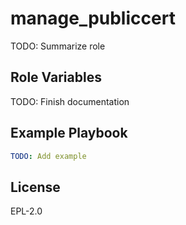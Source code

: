 manage_publiccert
================

TODO: Summarize role

Role Variables
--------------

TODO: Finish documentation


Example Playbook
----------------

```yaml
TODO: Add example
```

License
-------

EPL-2.0
